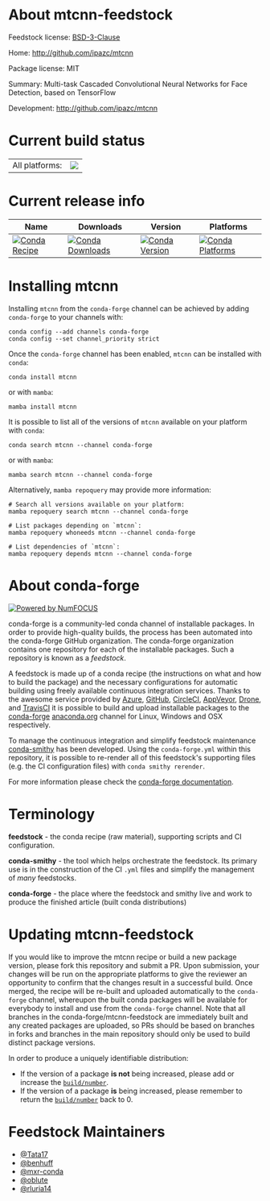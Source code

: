 About mtcnn-feedstock
=====================

Feedstock license: [BSD-3-Clause](https://github.com/conda-forge/mtcnn-feedstock/blob/main/LICENSE.txt)

Home: http://github.com/ipazc/mtcnn

Package license: MIT

Summary: Multi-task Cascaded Convolutional Neural Networks for Face Detection, based on TensorFlow

Development: http://github.com/ipazc/mtcnn

Current build status
====================


<table><tr><td>All platforms:</td>
    <td>
      <a href="https://dev.azure.com/conda-forge/feedstock-builds/_build/latest?definitionId=9067&branchName=main">
        <img src="https://dev.azure.com/conda-forge/feedstock-builds/_apis/build/status/mtcnn-feedstock?branchName=main">
      </a>
    </td>
  </tr>
</table>

Current release info
====================

| Name | Downloads | Version | Platforms |
| --- | --- | --- | --- |
| [![Conda Recipe](https://img.shields.io/badge/recipe-mtcnn-green.svg)](https://anaconda.org/conda-forge/mtcnn) | [![Conda Downloads](https://img.shields.io/conda/dn/conda-forge/mtcnn.svg)](https://anaconda.org/conda-forge/mtcnn) | [![Conda Version](https://img.shields.io/conda/vn/conda-forge/mtcnn.svg)](https://anaconda.org/conda-forge/mtcnn) | [![Conda Platforms](https://img.shields.io/conda/pn/conda-forge/mtcnn.svg)](https://anaconda.org/conda-forge/mtcnn) |

Installing mtcnn
================

Installing `mtcnn` from the `conda-forge` channel can be achieved by adding `conda-forge` to your channels with:

```
conda config --add channels conda-forge
conda config --set channel_priority strict
```

Once the `conda-forge` channel has been enabled, `mtcnn` can be installed with `conda`:

```
conda install mtcnn
```

or with `mamba`:

```
mamba install mtcnn
```

It is possible to list all of the versions of `mtcnn` available on your platform with `conda`:

```
conda search mtcnn --channel conda-forge
```

or with `mamba`:

```
mamba search mtcnn --channel conda-forge
```

Alternatively, `mamba repoquery` may provide more information:

```
# Search all versions available on your platform:
mamba repoquery search mtcnn --channel conda-forge

# List packages depending on `mtcnn`:
mamba repoquery whoneeds mtcnn --channel conda-forge

# List dependencies of `mtcnn`:
mamba repoquery depends mtcnn --channel conda-forge
```


About conda-forge
=================

[![Powered by
NumFOCUS](https://img.shields.io/badge/powered%20by-NumFOCUS-orange.svg?style=flat&colorA=E1523D&colorB=007D8A)](https://numfocus.org)

conda-forge is a community-led conda channel of installable packages.
In order to provide high-quality builds, the process has been automated into the
conda-forge GitHub organization. The conda-forge organization contains one repository
for each of the installable packages. Such a repository is known as a *feedstock*.

A feedstock is made up of a conda recipe (the instructions on what and how to build
the package) and the necessary configurations for automatic building using freely
available continuous integration services. Thanks to the awesome service provided by
[Azure](https://azure.microsoft.com/en-us/services/devops/), [GitHub](https://github.com/),
[CircleCI](https://circleci.com/), [AppVeyor](https://www.appveyor.com/),
[Drone](https://cloud.drone.io/welcome), and [TravisCI](https://travis-ci.com/)
it is possible to build and upload installable packages to the
[conda-forge](https://anaconda.org/conda-forge) [anaconda.org](https://anaconda.org/)
channel for Linux, Windows and OSX respectively.

To manage the continuous integration and simplify feedstock maintenance
[conda-smithy](https://github.com/conda-forge/conda-smithy) has been developed.
Using the ``conda-forge.yml`` within this repository, it is possible to re-render all of
this feedstock's supporting files (e.g. the CI configuration files) with ``conda smithy rerender``.

For more information please check the [conda-forge documentation](https://conda-forge.org/docs/).

Terminology
===========

**feedstock** - the conda recipe (raw material), supporting scripts and CI configuration.

**conda-smithy** - the tool which helps orchestrate the feedstock.
                   Its primary use is in the construction of the CI ``.yml`` files
                   and simplify the management of *many* feedstocks.

**conda-forge** - the place where the feedstock and smithy live and work to
                  produce the finished article (built conda distributions)


Updating mtcnn-feedstock
========================

If you would like to improve the mtcnn recipe or build a new
package version, please fork this repository and submit a PR. Upon submission,
your changes will be run on the appropriate platforms to give the reviewer an
opportunity to confirm that the changes result in a successful build. Once
merged, the recipe will be re-built and uploaded automatically to the
`conda-forge` channel, whereupon the built conda packages will be available for
everybody to install and use from the `conda-forge` channel.
Note that all branches in the conda-forge/mtcnn-feedstock are
immediately built and any created packages are uploaded, so PRs should be based
on branches in forks and branches in the main repository should only be used to
build distinct package versions.

In order to produce a uniquely identifiable distribution:
 * If the version of a package **is not** being increased, please add or increase
   the [``build/number``](https://docs.conda.io/projects/conda-build/en/latest/resources/define-metadata.html#build-number-and-string).
 * If the version of a package **is** being increased, please remember to return
   the [``build/number``](https://docs.conda.io/projects/conda-build/en/latest/resources/define-metadata.html#build-number-and-string)
   back to 0.

Feedstock Maintainers
=====================

* [@Tata17](https://github.com/Tata17/)
* [@benhuff](https://github.com/benhuff/)
* [@mxr-conda](https://github.com/mxr-conda/)
* [@oblute](https://github.com/oblute/)
* [@rluria14](https://github.com/rluria14/)


